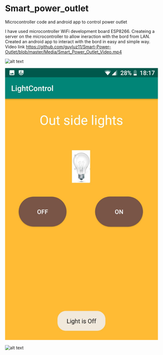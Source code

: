 # Smart_power_outlet
Microcontroller code and android app to control power outlet

I have used microcontroller WiFi development board ESP8266.
Createing a server on the microcontroller to allow ineraction with the bord from LAN.
Created an android app to interact with the bord in easy and simple way.
Video link https://github.com/guyluz11/Smart-Power-Outlet/blob/master/Media/Smart_Power_Outlet_Video.mp4

![alt text](https://github.com/guyluz11/Smart_power_outlet/blob/master/Media/Light%20is%20On.jpeg)

![alt text](https://github.com/guyluz11/Smart-Power-Outlet/blob/master/Media/Light%20is%20Off.jpeg)

![alt text](https://github.com/guyluz11/Smart_power_outlet/blob/master/Media/Microcontroller%20is%20Offline.jpeg)

